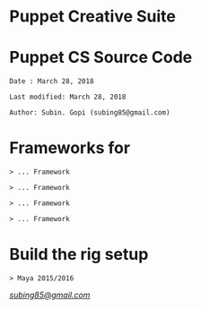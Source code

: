 # Puppet Creative Suite


# Puppet CS Source Code

 	Date : March 28, 2018
 
 	Last modified: March 28, 2018
 
 	Author: Subin. Gopi (subing85@gmail.com)
	

	
# Frameworks for 
	> ... Framework

	> ... Framework

	> ... Framework

	> ... Framework
	
# Build the rig setup
	> Maya 2015/2016

*subing85@gmail.com*

